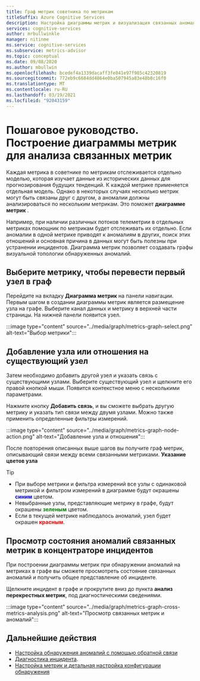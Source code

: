 ```yaml
---
title: Граф метрик советника по метрикам
titleSuffix: Azure Cognitive Services
description: Настройка диаграммы метрик и визуализация связанных аномалий в данных.
services: cognitive-services
author: mrbullwinkle
manager: nitinme
ms.service: cognitive-services
ms.subservice: metrics-advisor
ms.topic: conceptual
ms.date: 09/08/2020
ms.author: mbullwin
ms.openlocfilehash: bcedef4a1339dacaff3fe841e97f985c42320819
ms.sourcegitcommit: 772eb9c6684dd4864e0ba507945a83e48b8c16f0
ms.translationtype: MT
ms.contentlocale: ru-RU
ms.lasthandoff: 03/19/2021
ms.locfileid: "92043159"
---
```

# <a name="how-to-build-a-metrics-graph-to-analyze-related-metrics"></a>Пошаговое руководство. Построение диаграммы метрик для анализа связанных метрик

Каждая метрика в советнике по метрикам отслеживается отдельно моделью, которая изучает данные из исторических данных для прогнозирования будущих тенденций. К каждой метрике применяется отдельная модель. Однако в некоторых случаях несколько метрик могут быть связаны друг с другом, а аномалии должны анализироваться по нескольким метрикам. Это поможет **диаграмме метрик** . 

Например, при наличии различных потоков телеметрии в отдельных метриках помощник по метрикам будет отслеживать их отдельно. Если аномалии в одной метрике приводят к аномалиям в других, поиск этих отношений и основная причина в данных могут быть полезны при устранении инцидентов. Диаграмма метрик позволяет создавать графы визуальной топологии обнаруженных аномалий. 

## <a name="select-a-metric-to-put-the-first-node-to-the-graph"></a>Выберите метрику, чтобы перевести первый узел в граф

Перейдите на вкладку **Диаграмма метрик** на панели навигации. Первым шагом в создании диаграммы метрик является размещение узла на графе. Выберите канал данных и метрику в верхней части страницы. На нижней панели появится узел. 

:::image type="content" source="../media/graph/metrics-graph-select.png" alt-text="Выбор метрики":::

## <a name="add-a-noderelation-on-existing-node"></a>Добавление узла или отношения на существующий узел

Затем необходимо добавить другой узел и указать связь с существующими узлами. Выберите существующий узел и щелкните его правой кнопкой мыши. Появится контекстное меню с несколькими параметрами. 

Нажмите кнопку **Добавить связь**, и вы сможете выбрать другую метрику и указать тип связи между двумя узлами. Можно также применить определенные фильтры измерений. 

:::image type="content" source="../media/graph/metrics-graph-node-action.png" alt-text="Добавление узла и отношения":::

После повторения описанных выше шагов вы получите граф метрик, описывающий связи между всеми связанными метриками.
**Указание цветов узла**
> [!TIP]
> - При выборе метрики и фильтра измерений все узлы с одинаковой метрикой и фильтром измерений в диаграмме будут окрашены **<font color=blue>синим</font>** цветом.
> - Невыбранные узлы, представляющие метрику в графе, будут окрашены **<font color=green>зеленым</font>** цветом.
> - Если в текущей метрике наблюдалось аномалий, узел будет окрашен **<font color=red>красным</font>**.

## <a name="view-related-metrics-anomaly-status-in-incident-hub"></a>Просмотр состояния аномалий связанных метрик в концентраторе инцидентов

При построении диаграммы метрик при обнаружении аномалий на метриках в графе вы сможете просмотреть состояние связанных аномалий и получить общее представление об инциденте. 

Щелкните инцидент в графе и прокрутите вниз до пункта **анализ перекрестных метрик**, под диагностическими сведениями.

:::image type="content" source="../media/graph/metrics-graph-cross-metrics-analysis.png" alt-text="Просмотр связанных метрик и аномалий":::

## <a name="next-steps"></a>Дальнейшие действия

- [Настройка обнаружения аномалий с помощью обратной связи](anomaly-feedback.md)
- [Диагностика инцидента](diagnose-incident.md).
- [Настройка метрик и детальная настройка конфигурации обнаружения](configure-metrics.md)
